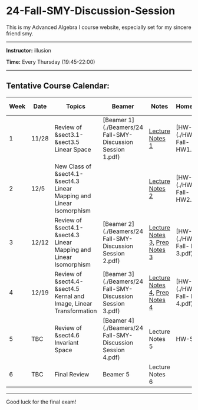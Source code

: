 # 24-Fall-SMY-Discussion-Session
This is my Advanced Algebra I course website, especially set for my sincere friend smy.

---

**Instructor:** illusion

**Time:** Every Thursday (19:45-22:00)  

---

## Tentative Course Calendar:

| Week | Date  | Topics                                    | Beamer   | Notes |  Homework | HW-Solutions |
|-----|-------|------------------------------------------|--------------|-----------|-----------| --------------------|
| 1   | 11/28 |  Review of &sect3.1-&sect3.5 Linear Space | [Beamer 1](./Beamers/24 Fall-SMY-Discussion Session 1.pdf) |  [Lecture Notes 1](./Notes/2024-11-28.pdf)  | [HW-1](./HW/24 Fall- HW1.pdf) | HW-1-Solutions   |
| 2   | 12/5  | New Class of &sect4.1-&sect4.3 Linear Mapping and Linear Isomorphism  |   |  [Lecture Notes 2](./Notes/2024-12-5.pdf) |  [HW-2](./HW/24 Fall- HW2.pdf) |  HW-2-Solutions   |
| 3   | 12/12 | Review of &sect4.1-&sect4.3 Linear Mapping and Linear Isomorphism  |  [Beamer 2](./Beamers/24 Fall-SMY-Discussion Session 2.pdf)  |  [Lecture Notes 3](./Notes/2024-12-12.pdf), [Prep Notes 3](./Notes/2024-12-12-prepare.pdf) |  [HW-3](./HW/24 Fall- HW 3.pdf) | [HW-3-Solutions](./HW-solutions/24 Fall-HW 3-Solutions.pdf)  |
| 4   | 12/19 | Review of &sect4.4-&sect4.5 Kernal and Image, Linear Transformation | [Beamer 3](./Beamers/24 Fall-SMY-Discussion Session 3.pdf) |  [Lecture Notes 4](./Notes/2024-12-19.pdf), [Prep Notes 4](./Notes/2024-12-19-prepare.pdf)  | [HW-4](./HW/24 Fall- HW 4.pdf) | HW-4-Solutions |
| 5   | TBC  |  Review of &sect4.6 Invariant Space | [Beamer 4](./Beamers/24 Fall-SMY-Discussion Session 4.pdf) |  Lecture Notes 5  | HW-5 | HW-5-Solutions |
| 6   | TBC  |  Final Review  | Beamer 5 |  Lecture Notes 6 |   |  |

---

Good luck for the final exam!
